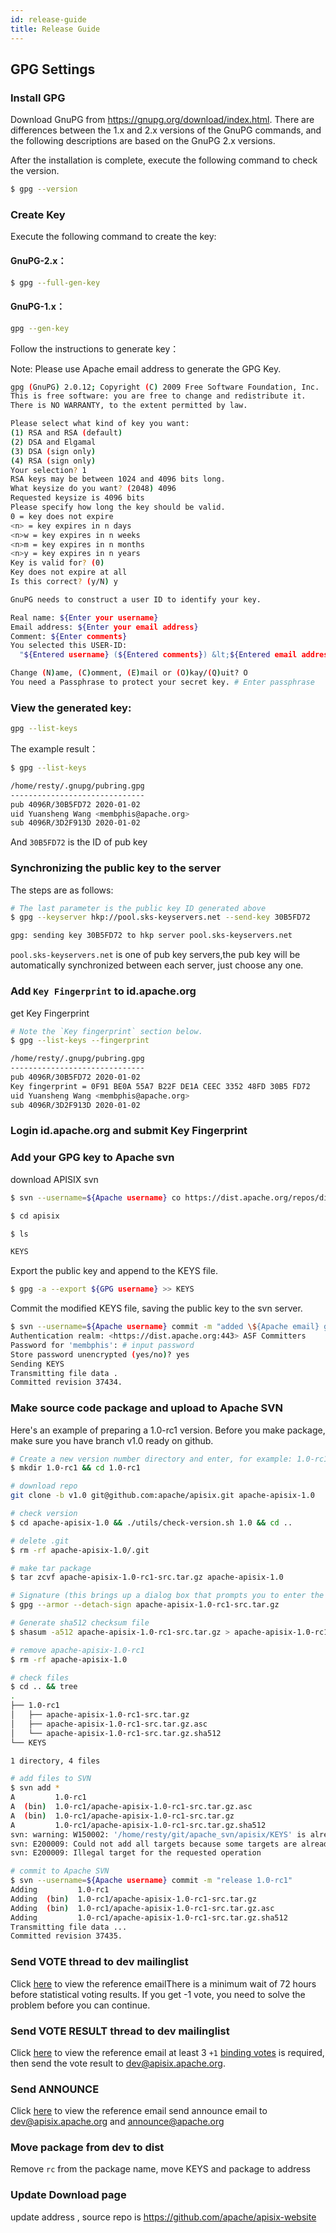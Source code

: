 ```yaml
---
id: release-guide
title: Release Guide
---
```


## GPG Settings

### Install GPG

Download GnuPG from https://gnupg.org/download/index.html. There are differences between the 1.x and 2.x versions of the GnuPG commands, and the following descriptions are based on the GnuPG 2.x versions.

After the installation is complete, execute the following command to check the version.

```sh
$ gpg --version
```

### Create Key

Execute the following command to create the key:

#### GnuPG-2.x：

```sh
$ gpg --full-gen-key
```

#### GnuPG-1.x：

```sh
gpg --gen-key
```

Follow the instructions to generate key：

Note: Please use Apache email address to generate the GPG Key.

```sh
gpg (GnuPG) 2.0.12; Copyright (C) 2009 Free Software Foundation, Inc.
This is free software: you are free to change and redistribute it.
There is NO WARRANTY, to the extent permitted by law.

Please select what kind of key you want:
(1) RSA and RSA (default)
(2) DSA and Elgamal
(3) DSA (sign only)
(4) RSA (sign only)
Your selection? 1
RSA keys may be between 1024 and 4096 bits long.
What keysize do you want? (2048) 4096
Requested keysize is 4096 bits
Please specify how long the key should be valid.
0 = key does not expire
<n> = key expires in n days
<n>w = key expires in n weeks
<n>m = key expires in n months
<n>y = key expires in n years
Key is valid for? (0)
Key does not expire at all
Is this correct? (y/N) y

GnuPG needs to construct a user ID to identify your key.

Real name: ${Enter your username}
Email address: ${Enter your email address}
Comment: ${Enter comments}
You selected this USER-ID:
  "${Entered username} (${Entered comments}) &lt;${Entered email address}>"

Change (N)ame, (C)omment, (E)mail or (O)kay/(Q)uit? O
You need a Passphrase to protect your secret key. # Enter passphrase
```

### View the generated key:

```sh
gpg --list-keys
```

The example result：

```sh
$ gpg --list-keys

/home/resty/.gnupg/pubring.gpg
------------------------------
pub 4096R/30B5FD72 2020-01-02
uid Yuansheng Wang <membphis@apache.org>
sub 4096R/3D2F913D 2020-01-02
```

And `30B5FD72` is the ID of pub key

### Synchronizing the public key to the server

The steps are as follows:

```sh
# The last parameter is the public key ID generated above
$ gpg --keyserver hkp://pool.sks-keyservers.net --send-key 30B5FD72

gpg: sending key 30B5FD72 to hkp server pool.sks-keyservers.net
```

`pool.sks-keyservers.net` is one of pub key servers,the pub key will be automatically synchronized between each server, just choose any one.

### Add `Key Fingerprint` to id.apache.org

get Key Fingerprint

```sh
# Note the `Key fingerprint` section below.
$ gpg --list-keys --fingerprint

/home/resty/.gnupg/pubring.gpg
------------------------------
pub 4096R/30B5FD72 2020-01-02
Key fingerprint = 0F91 BE0A 55A7 B22F DE1A CEEC 3352 48FD 30B5 FD72
uid Yuansheng Wang <membphis@apache.org>
sub 4096R/3D2F913D 2020-01-02
```

### Login id.apache.org and submit Key Fingerprint

### Add your GPG key to Apache svn

download APISIX svn

```sh
$ svn --username=${Apache username} co https://dist.apache.org/repos/dist/dev/apisix
```

```sh
$ cd apisix

$ ls

KEYS
```

Export the public key and append to the KEYS file.

```sh
$ gpg -a --export ${GPG username} >> KEYS
```

Commit the modified KEYS file, saving the public key to the svn server.

```sh
$ svn --username=${Apache username} commit -m "added \${Apache email} gpg pub key"
Authentication realm: <https://dist.apache.org:443> ASF Committers
Password for 'membphis': # input password
Store password unencrypted (yes/no)? yes
Sending KEYS
Transmitting file data .
Committed revision 37434.
```

### Make source code package and upload to Apache SVN

Here's an example of preparing a 1.0-rc1 version. Before you make package, make sure you have branch v1.0 ready on github.

```sh
# Create a new version number directory and enter, for example: 1.0-rc1
$ mkdir 1.0-rc1 && cd 1.0-rc1

# download repo
git clone -b v1.0 git@github.com:apache/apisix.git apache-apisix-1.0

# check version
$ cd apache-apisix-1.0 && ./utils/check-version.sh 1.0 && cd ..

# delete .git
$ rm -rf apache-apisix-1.0/.git

# make tar package
$ tar zcvf apache-apisix-1.0-rc1-src.tar.gz apache-apisix-1.0

# Signature (this brings up a dialog box that prompts you to enter the password you entered when generating the gpg)
$ gpg --armor --detach-sign apache-apisix-1.0-rc1-src.tar.gz

# Generate sha512 checksum file
$ shasum -a512 apache-apisix-1.0-rc1-src.tar.gz > apache-apisix-1.0-rc1-src.tar.gz.sha512

# remove apache-apisix-1.0-rc1
$ rm -rf apache-apisix-1.0

# check files
$ cd .. && tree
.
├── 1.0-rc1
│   ├── apache-apisix-1.0-rc1-src.tar.gz
│   ├── apache-apisix-1.0-rc1-src.tar.gz.asc
│   └── apache-apisix-1.0-rc1-src.tar.gz.sha512
└── KEYS

1 directory, 4 files

# add files to SVN
$ svn add *
A         1.0-rc1
A  (bin)  1.0-rc1/apache-apisix-1.0-rc1-src.tar.gz.asc
A  (bin)  1.0-rc1/apache-apisix-1.0-rc1-src.tar.gz
A         1.0-rc1/apache-apisix-1.0-rc1-src.tar.gz.sha512
svn: warning: W150002: '/home/resty/git/apache_svn/apisix/KEYS' is already under version control
svn: E200009: Could not add all targets because some targets are already versioned
svn: E200009: Illegal target for the requested operation

# commit to Apache SVN
$ svn --username=${Apache username} commit -m "release 1.0-rc1"
Adding         1.0-rc1
Adding  (bin)  1.0-rc1/apache-apisix-1.0-rc1-src.tar.gz
Adding  (bin)  1.0-rc1/apache-apisix-1.0-rc1-src.tar.gz.asc
Adding         1.0-rc1/apache-apisix-1.0-rc1-src.tar.gz.sha512
Transmitting file data ...
Committed revision 37435.
```

### Send VOTE thread to dev mailinglist

Click [here](https://lists.apache.org/thread.html/rf534952a6b2d23ed6efdd61f15b40fa9e4de230164a1ccf168176734%40%3Cdev.apisix.apache.org%3E) to view the reference emailThere is a minimum wait of 72 hours before statistical voting results. If you get -1 vote, you need to solve the problem before you can continue.

### Send VOTE RESULT thread to dev mailinglist

Click [here](https://lists.apache.org/thread.html/r9153da737a4590dbbba7272acc004cf4bc7abefa488069810d790643%40%3Cdev.apisix.apache.org%3E) to view the reference email at least 3 `+1` [binding votes](https://www.apache.org/foundation/voting.html#binding-votes) is required, then send the vote result to dev@apisix.apache.org.

### Send ANNOUNCE

Click [here](https://lists.apache.org/thread.html/r6e90ffb7964314605c082ac3ae204303ad94f0f71087542c33fcd7bf%40%3Cdev.apisix.apache.org%3E) to view the reference email send announce email to dev@apisix.apache.org and announce@apache.org

### Move package from dev to dist

Remove `rc` from the package name, move KEYS and package to address

### Update Download page

update address , source repo is https://github.com/apache/apisix-website
